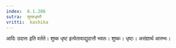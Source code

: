 ```yaml
---
index:  6.1.206
sutra:  शुष्कधृष्तौ
vritti:  kashika 
---
```


आदिः उदात्तः इति वर्तते। शुष्क धृष्ट इत्येतावाद्युदात्तौ भवतः। शुष्कः। धृष्टः। असंज्ञार्थ आरम्भः।

